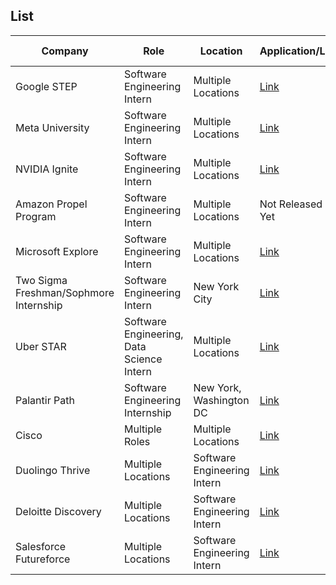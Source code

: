 ## List

| Company | Role | Location | Application/Link | Date Posted |
| ------- | ---- | -------- | ---------------- | ----------- |
| Google STEP | Software Engineering Intern | Multiple Locations | [Link](https://buildyourfuture.withgoogle.com/programs/step) | Soon |
| Meta University | Software Engineering Intern | Multiple Locations | [Link](https://www.metacareers.com/careerprograms/pathways/metauniversity) | Soon |
| NVIDIA Ignite | Software Engineering Intern | Multiple Locations | [Link](https://www.nvidia.com/en-us/about-nvidia/careers/university-recruiting/) | Soon |
| Amazon Propel Program | Software Engineering Intern | Multiple Locations | Not Released Yet | Soon |
| Microsoft Explore | Software Engineering Intern | Multiple Locations | [Link](https://careers.microsoft.com/v2/global/en/exploremicrosoft) | Soon |
| Two Sigma Freshman/Sophmore Internship | Software Engineering Intern | New York City | [Link](https://www.twosigma.com/careers/internships/) | Soon |
| Uber STAR | Software Engineering, Data Science Intern | Multiple Locations | [Link](https://www.uber.com/us/en/careers/uberstar/) | Soon |
| Palantir Path | Software Engineering Internship | New York, Washington DC | [Link](https://www.palantir.com/careers/students/path/) | Soon |
| Cisco | Multiple Roles | Multiple Locations | [Link](https://www.cisco.com/c/en/us/about/careers/communities/students-and-new-graduates.html) | Soon  || Citadel Launch | New York, NY | Software Engineering Intern | [Link](https://www.citadel.com/careers/students/) | Soon |
| Duolingo Thrive | Multiple Locations | Software Engineering Intern | [Link](https://careers.duolingo.com/?type=Thrive%20Program) | Soon |
| Deloitte Discovery | Multiple Locations | Software Engineering Intern | [Link](https://apply.deloitte.com/careers/SearchJobs/discovery%20internship?listFilterMode=1&jobRecordsPerPage=10&sort=relevancy) | Soon |
| Salesforce Futureforce | Multiple Locations | Software Engineering Intern | [Link](https://careers.salesforce.com/en/university/) | Soon |
